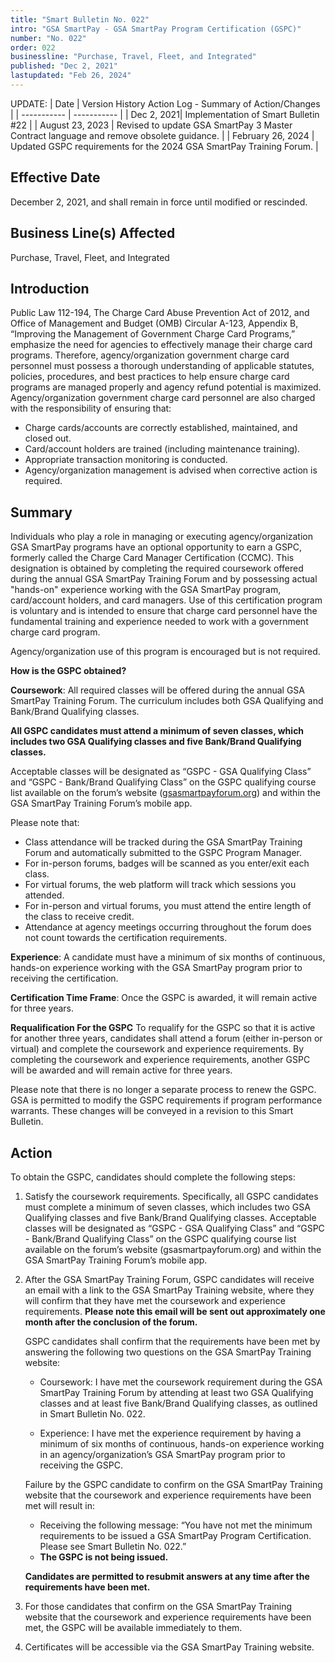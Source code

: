 ```yaml
---
title: "Smart Bulletin No. 022"
intro: "GSA SmartPay - GSA SmartPay Program Certification (GSPC)"
number: "No. 022"
order: 022
businessline: "Purchase, Travel, Fleet, and Integrated"
published: "Dec 2, 2021"
lastupdated: "Feb 26, 2024"
---
```


UPDATE:
| Date | Version History Action Log - Summary of Action/Changes |
| ----------- | ----------- |
| Dec 2, 2021| Implementation of Smart Bulletin #22 |
| August 23, 2023 | Revised to update GSA SmartPay 3 Master Contract language and remove obsolete guidance. |
| February 26, 2024 | Updated GSPC requirements for the 2024 GSA SmartPay Training Forum. |

## Effective Date

December 2, 2021, and shall remain in force until modified or rescinded. 

## Business Line(s) Affected

Purchase, Travel, Fleet, and Integrated

## Introduction

Public Law 112-194, The Charge Card Abuse Prevention Act of 2012, and Office of Management and Budget (OMB) Circular A-123, Appendix B, “Improving the Management of Government Charge Card Programs,” emphasize the need for agencies to effectively manage their charge card programs. Therefore, agency/organization government charge card personnel must possess a thorough understanding of applicable statutes, policies, procedures, and best practices to help ensure charge card programs are managed properly and agency refund potential is maximized. Agency/organization government charge card personnel are also charged with the responsibility of ensuring that:
- Charge cards/accounts are correctly established, maintained, and closed out.
- Card/account holders are trained (including maintenance training).
- Appropriate transaction monitoring is conducted.
- Agency/organization management is advised when corrective action is required. 

## Summary

Individuals who play a role in managing or executing agency/organization GSA SmartPay programs have an optional opportunity to earn a GSPC, formerly called the Charge Card Manager Certification (CCMC). This designation is obtained by completing the required coursework offered during the annual GSA SmartPay Training Forum and by possessing actual "hands-on" experience working with the GSA SmartPay program, card/account holders, and card managers. Use of this certification program is voluntary and is intended to ensure that charge card personnel have the fundamental training and experience needed to work with a government charge card program. 

Agency/organization use of this program is encouraged but is not required.

**How is the GSPC obtained?**

**Coursework**: All required classes will be offered during the annual GSA SmartPay Training Forum. The curriculum includes both GSA Qualifying and Bank/Brand Qualifying classes. 

**All GSPC candidates must attend a minimum of seven classes, which includes two GSA Qualifying classes and five Bank/Brand Qualifying classes.**

Acceptable classes will be designated as “GSPC - GSA Qualifying Class” and “GSPC - Bank/Brand Qualifying Class” on the GSPC qualifying course list available on the forum’s website ([gsasmartpayforum.org](https://www.gsasmartpayforum.org)) and within the GSA SmartPay Training Forum’s mobile app. 


Please note that:
- Class attendance will be tracked during the GSA SmartPay Training Forum and automatically submitted to the GSPC Program Manager. 
- For in-person forums, badges will be scanned as you enter/exit each class. 
- For virtual forums, the web platform will track which sessions you attended. 
- For in-person and virtual forums, you must attend the entire length of the class to receive credit. 
- Attendance at agency meetings occurring throughout the forum does not count towards the certification requirements. 

**Experience**: A candidate must have a minimum of six months of continuous, hands-on experience working with the GSA SmartPay program prior to receiving the certification. 

**Certification Time Frame**: Once the GSPC is awarded, it will remain active for three years. 

**Requalification For the GSPC**
To requalify for the GSPC so that it is active for another three years, candidates shall attend a forum (either in-person or virtual) and complete the coursework and experience requirements. By completing the coursework and experience requirements, another GSPC will be awarded and will remain active for three years.

Please note that there is no longer a separate process to renew the GSPC. 
GSA is permitted to modify the GSPC requirements if program performance warrants. These changes will be conveyed in a revision to this Smart Bulletin. 

## Action

To obtain the GSPC, candidates should complete the following steps: 
1. Satisfy the coursework requirements. Specifically, all GSPC candidates must complete a minimum of seven classes, which includes two GSA Qualifying classes and five Bank/Brand Qualifying classes.
Acceptable classes will be designated as “GSPC - GSA Qualifying Class” and “GSPC - Bank/Brand Qualifying Class” on the GSPC qualifying course list available on the forum’s website (gsasmartpayforum.org) and within the GSA SmartPay Training Forum’s mobile app.  

2. After the GSA SmartPay Training Forum, GSPC candidates will receive an email with a link to the GSA SmartPay Training website, where they will confirm that they have met the coursework and experience requirements. **Please note this email will be sent out approximately one month after the conclusion of the forum.**

    GSPC candidates shall confirm that the requirements have been met by answering the following two questions on the GSA SmartPay Training website: 

    - Coursework: I have met the coursework requirement during the GSA SmartPay Training Forum by attending at least two GSA Qualifying classes and at least five Bank/Brand Qualifying classes, as outlined in Smart Bulletin No. 022.

    - Experience: I have met the experience requirement by having a minimum of six months of continuous, hands-on experience working in an agency/organization’s GSA SmartPay program prior to receiving the GSPC.

    Failure by the GSPC candidate to confirm on the GSA SmartPay Training website that the coursework and experience requirements have been met will result in:
    - Receiving the following message: “You have not met the minimum requirements to be issued a GSA SmartPay Program Certification. Please see Smart Bulletin No. 022.” 
    - **The GSPC is not being issued.**

    **Candidates are permitted to resubmit answers at any time after the requirements have been met.**
    
3. For those candidates that confirm on the GSA SmartPay Training website that the coursework and experience requirements have been met, the GSPC will be available immediately to them.

4. Certificates will be accessible via the GSA SmartPay Training website.
